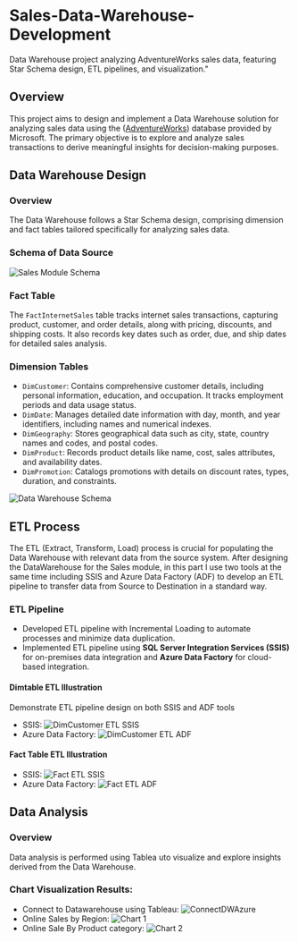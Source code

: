 # Sales-Data-Warehouse-Development
Data Warehouse project analyzing AdventureWorks sales data, featuring Star Schema design, ETL pipelines, and visualization."
## Overview

This project aims to design and implement a Data Warehouse solution for analyzing sales data using the ([AdventureWorks](https://dataedo.com/download/AdventureWorks.pdf)) database provided by Microsoft. The primary objective is to explore and analyze sales transactions to derive meaningful insights for decision-making purposes.

## Data Warehouse Design

### Overview

The Data Warehouse follows a Star Schema design, comprising dimension and fact tables tailored specifically for analyzing sales data.

### Schema of Data Source

![Sales Module Schema](images/Schema_Sales.png)

### Fact Table

The `FactInternetSales` table tracks internet sales transactions, capturing product, customer, and order details, along with pricing, discounts, and shipping costs. It also records key dates such as order, due, and ship dates for detailed sales analysis.

### Dimension Tables

- `DimCustomer`: Contains comprehensive customer details, including personal information, education, and occupation. It tracks employment periods and data usage status.
- `DimDate`: Manages detailed date information with day, month, and year identifiers, including names and numerical indexes.
- `DimGeography`: Stores geographical data such as city, state, country names and codes, and postal codes.
- `DimProduct`: Records product details like name, cost, sales attributes, and availability dates.
- `DimPromotion`: Catalogs promotions with details on discount rates, types, duration, and constraints.

![Data Warehouse Schema](images/Star_Schema_InternetSales.png)

## ETL Process
The ETL (Extract, Transform, Load) process is crucial for populating the Data Warehouse with relevant data from the source system.
After designing the DataWarehouse for the Sales module, in this part I use two tools at the same time including SSIS and Azure Data Factory (ADF) to develop an ETL pipeline to transfer data from Source to Destination in a standard way.
### ETL Pipeline

- Developed ETL pipeline with Incremental Loading to automate processes and minimize data duplication.
- Implemented ETL pipeline using **SQL Server Integration Services (SSIS)** for on-premises data integration and **Azure Data Factory** for cloud-based integration.

#### Dimtable ETL Illustration
Demonstrate ETL pipeline design on both SSIS and ADF tools

- SSIS: ![DimCustomer ETL SSIS](images/DimCustomer_ETL_SSIS.png)
- Azure Data Factory: ![DimCustomer ETL ADF](images/DimCustomer_ETL_ADF.png)

#### Fact Table ETL Illustration

- SSIS: ![Fact ETL SSIS](images/Fact_ETL_SSIS.png)
- Azure Data Factory: ![Fact ETL ADF](images/Fact_ETL_ADF.png)

## Data Analysis

### Overview

Data analysis is performed using Tablea uto visualize and explore insights derived from the Data Warehouse.

### Chart Visualization Results: 
-  Connect to Datawarehouse using Tableau: ![ConnectDWAzure](images/Success_LoadingOnAzure.png)
-  Online Sales by Region: ![Chart 1](images/chart1.png)
-  Online Sale By Product category: ![Chart 2](images/chart.png)
